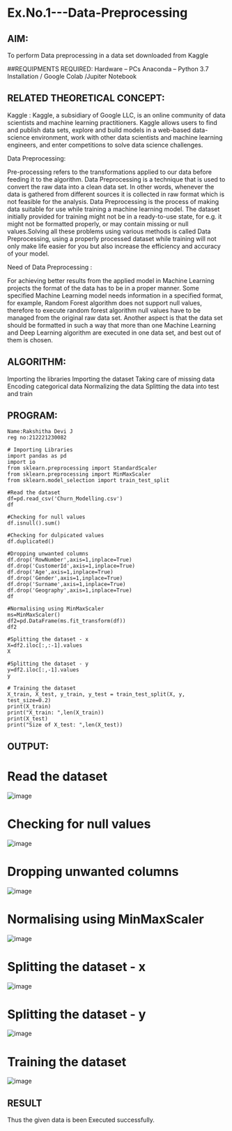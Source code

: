 # Ex.No.1---Data-Preprocessing
## AIM:

To perform Data preprocessing in a data set downloaded from Kaggle

##REQUIPMENTS REQUIRED:
Hardware – PCs
Anaconda – Python 3.7 Installation / Google Colab /Jupiter Notebook

## RELATED THEORETICAL CONCEPT:

Kaggle :
Kaggle, a subsidiary of Google LLC, is an online community of data scientists and machine learning practitioners. Kaggle allows users to find and publish data sets, explore and build models in a web-based data-science environment, work with other data scientists and machine learning engineers, and enter competitions to solve data science challenges.

Data Preprocessing:

Pre-processing refers to the transformations applied to our data before feeding it to the algorithm. Data Preprocessing is a technique that is used to convert the raw data into a clean data set. In other words, whenever the data is gathered from different sources it is collected in raw format which is not feasible for the analysis.
Data Preprocessing is the process of making data suitable for use while training a machine learning model. The dataset initially provided for training might not be in a ready-to-use state, for e.g. it might not be formatted properly, or may contain missing or null values.Solving all these problems using various methods is called Data Preprocessing, using a properly processed dataset while training will not only make life easier for you but also increase the efficiency and accuracy of your model.

Need of Data Preprocessing :

For achieving better results from the applied model in Machine Learning projects the format of the data has to be in a proper manner. Some specified Machine Learning model needs information in a specified format, for example, Random Forest algorithm does not support null values, therefore to execute random forest algorithm null values have to be managed from the original raw data set.
Another aspect is that the data set should be formatted in such a way that more than one Machine Learning and Deep Learning algorithm are executed in one data set, and best out of them is chosen.


## ALGORITHM:
Importing the libraries
Importing the dataset
Taking care of missing data
Encoding categorical data
Normalizing the data
Splitting the data into test and train

## PROGRAM:
```
Name:Rakshitha Devi J
reg no:212221230082
```
```
# Importing Libraries
import pandas as pd
import io
from sklearn.preprocessing import StandardScaler
from sklearn.preprocessing import MinMaxScaler
from sklearn.model_selection import train_test_split

#Read the dataset
df=pd.read_csv('Churn_Modelling.csv')
df

#Checking for null values
df.isnull().sum()

#Checking for dulpicated values
df.duplicated()

#Dropping unwanted columns
df.drop('RowNumber',axis=1,inplace=True)
df.drop('CustomerId',axis=1,inplace=True)
df.drop('Age',axis=1,inplace=True)
df.drop('Gender',axis=1,inplace=True)
df.drop('Surname',axis=1,inplace=True)
df.drop('Geography',axis=1,inplace=True)
df

#Normalising using MinMaxScaler
ms=MinMaxScaler()
df2=pd.DataFrame(ms.fit_transform(df))
df2

#Splitting the dataset - x
X=df2.iloc[:,:-1].values
X

#Splitting the dataset - y
y=df2.iloc[:,-1].values
y

# Training the dataset
X_train, X_test, y_train, y_test = train_test_split(X, y, test_size=0.2)
print(X_train)
print("X_train: ",len(X_train))
print(X_test)
print("Size of X_test: ",len(X_test))
```



## OUTPUT:
# Read the dataset
![image](https://github.com/Rakshithadevi/Ex.No.1---Data-Preprocessing/assets/94165326/23c96d57-fd1f-4213-9970-d470e2a81df7)

# Checking for null values
![image](https://github.com/Rakshithadevi/Ex.No.1---Data-Preprocessing/assets/94165326/c9402be1-49be-4df8-acff-e0bb55e9f009)

# Dropping unwanted columns
![image](https://github.com/Rakshithadevi/Ex.No.1---Data-Preprocessing/assets/94165326/74a4e095-d09a-444e-a63e-dd64364310af)

# Normalising using MinMaxScaler
![image](https://github.com/Rakshithadevi/Ex.No.1---Data-Preprocessing/assets/94165326/b1b9dcb8-5495-4bb8-b603-ccb4bea11285)

# Splitting the dataset - x
![image](https://github.com/Rakshithadevi/Ex.No.1---Data-Preprocessing/assets/94165326/d39cff04-8c25-4c7a-95c4-cbaa453e1aad)

# Splitting the dataset - y
![image](https://github.com/Rakshithadevi/Ex.No.1---Data-Preprocessing/assets/94165326/192d15c7-a854-4786-af3e-524d17f8a9cc)

# Training the dataset
![image](https://github.com/Rakshithadevi/Ex.No.1---Data-Preprocessing/assets/94165326/1c8549a4-096a-412f-ba33-0734d7c6e928)











## RESULT
Thus the given data is been Executed successfully.
